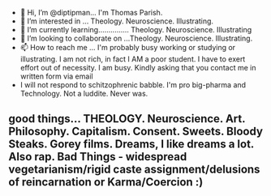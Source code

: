 - 👋 Hi, I’m @diptipman... I'm Thomas Parish.
- 👀 I’m interested in ... Theology. Neuroscience. Illustrating.
- 🌱 I’m currently learning............... Theology. Neuroscience. Illustrating
- 💞️ I’m looking to collaborate on ...Theology. Neuroscience. Illustrating.
- 📫 How to reach me ... I'm probably busy working or studying or illustrating.  I am not rich, in fact I AM a poor student. I have to exert effort out of necessity. I am busy.  Kindly asking that you contact me in written form via email 
- I will not respond to schitzophrenic babble.
I'm pro big-pharma and Technology.  Not a luddite. Never was.

good things... THEOLOGY. Neuroscience. Art. Philosophy. Capitalism. Consent. Sweets. Bloody Steaks. Gorey films. Dreams, I like dreams a lot.  Also rap.
Bad Things - widespread vegetarianism/rigid caste assignment/delusions of reincarnation or Karma/Coercion :)
- 
<!---
diptipman/diptipman is a ✨ special ✨ repository because its `README.md` (this file) appears on your GitHub profile.
You can click the Preview link to take a look at your changes.
--->
